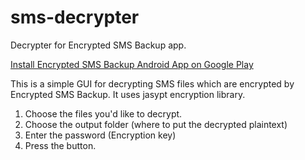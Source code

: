 sms-decrypter
=============

Decrypter for Encrypted SMS Backup app.


[Install Encrypted SMS Backup Android App on Google Play][play-link]

This is a simple GUI for decrypting SMS files which are encrypted by Encrypted SMS Backup. It uses jasypt encryption library.

1. Choose the files you'd like to decrypt.
2. Choose the output folder (where to put the decrypted plaintext)
3. Enter the password (Encryption key)
4. Press the button.


[play-link]: https://play.google.com/store/apps/details?id=com.aladagemre.SecureSMSBackupPro
